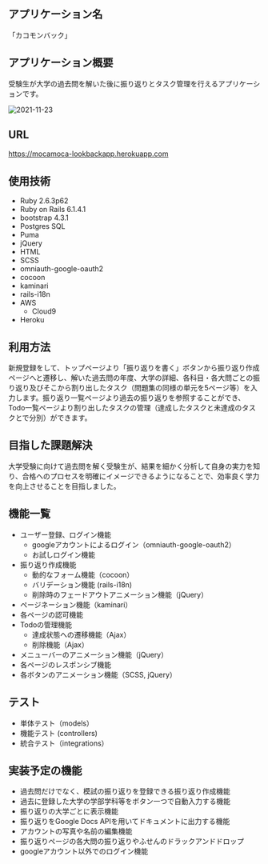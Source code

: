 ## アプリケーション名
「カコモンバック」


## アプリケーション概要
受験生が大学の過去問を解いた後に振り返りとタスク管理を行えるアプリケーションです。
<br>

![2021-11-23](https://user-images.githubusercontent.com/83164817/142977186-0b465fbf-65ac-4c1b-bf73-956f240f2163.png)


## URL
https://mocamoca-lookbackapp.herokuapp.com


## 使用技術
* Ruby 2.6.3p62
* Ruby on Rails 6.1.4.1
* bootstrap 4.3.1
* Postgres SQL
* Puma
* jQuery
* HTML
* SCSS
* omniauth-google-oauth2
* cocoon
* kaminari
* rails-i18n
* AWS
    * Cloud9
* Heroku


## 利用方法
新規登録をして、トップページより「振り返りを書く」ボタンから振り返り作成ページへと遷移し、解いた過去問の年度、大学の詳細、各科目・各大問ごとの振り返り及びそこから割り出したタスク（問題集の同様の単元を5ページ等）を入力します。振り返り一覧ページより過去の振り返りを参照することができ、Todo一覧ページより割り出したタスクの管理（達成したタスクと未達成のタスクとで分別）ができます。


## 目指した課題解決
大学受験に向けて過去問を解く受験生が、結果を細かく分析して自身の実力を知り、合格へのプロセスを明確にイメージできるようになることで、効率良く学力を向上させることを目指しました。


## 機能一覧
* ユーザー登録、ログイン機能
    * googleアカウントによるログイン（omniauth-google-oauth2）
    * お試しログイン機能
* 振り返り作成機能
    * 動的なフォーム機能（cocoon）
    * バリデーション機能 (rails-i18n)
    * 削除時のフェードアウトアニメーション機能（jQuery）
* ページネーション機能（kaminari）
* 各ページの認可機能
* Todoの管理機能
    * 達成状態への遷移機能（Ajax）
    * 削除機能（Ajax）
* メニューバーのアニメーション機能（jQuery）
* 各ページのレスポンシブ機能
* 各ボタンのアニメーション機能（SCSS, jQuery）

## テスト
* 単体テスト（models）
* 機能テスト (controllers)
* 統合テスト（integrations）


## 実装予定の機能
* 過去問だけでなく、模試の振り返りを登録できる振り返り作成機能
* 過去に登録した大学の学部学科等をボタン一つで自動入力する機能
* 振り返りの大学ごとに表示機能
* 振り返りをGoogle Docs APIを用いてドキュメントに出力する機能
* アカウントの写真や名前の編集機能
* 振り返りページの各大問の振り返りやふせんのドラックアンドドロップ
* googleアカウント以外でのログイン機能

